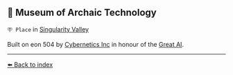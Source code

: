 ## 💾 Museum of Archaic Technology

`🪧 Place` in [Singularity Valley](https://zeithalt.github.io/r/singularity_valley.html)

Built on eon 504 by [Cybernetics Inc](https://zeithalt.github.io/r/cybernetics_inc.html) in honour of the [Great AI](https://zeithalt.github.io/r/great_ai.html).


----------
[⬅️ Back to index](/index.md#50e0_s)